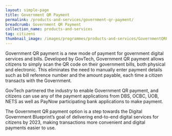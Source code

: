 ```yaml
---
layout: simple-page
title: Government QR Payment
permalink: /products-and-services/government-qr-payment/
breadcrumb: Government QR Payment
collection_name: products-and-services
tag: citizens
thumbnail_image: /images/programmes/products-and-services/GovernmentQRPayment.png
---
```


Government QR payment is a new mode of payment for government digital services and bills. Developed by GovTech, Government QR payment allows citizens to simply scan the QR code on their government bills, both physical and electronic. This eliminates the need to manually enter payment details such as bill reference number and the amount payable, each time a citizen transacts with the Government.

GovTech partnered the industry to enable Government QR payment, and citizens can use any of the payment applications from DBS, OCBC, UOB, NETS as well as PayNow participating bank applications to make payment.

The Government QR payment option is a step towards the Digital Government Blueprint’s goal of delivering end-to-end digital services for citizens by 2023, making transactions more convenient and digital payments easier to use.

